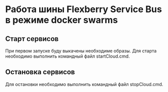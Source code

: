 # Работа шины Flexberry Service Bus в режиме docker swarms

## Старт сервисов
При первом запуске буду выкачены необходиме образы. Для старта необходимо выполнить командный файл startCloud.cmd.

## Остановка сервисов
Для остановки необходимо выполнить командный файл stopCloud.cmd.
